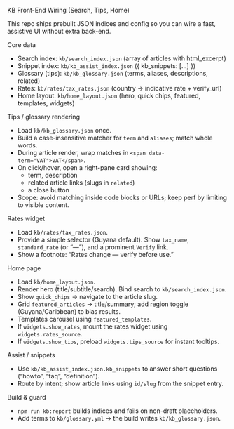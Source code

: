 KB Front-End Wiring (Search, Tips, Home)

This repo ships prebuilt JSON indices and config so you can wire a fast, assistive UI without extra back-end.

Core data
- Search index: `kb/search_index.json` (array of articles with html_excerpt)
- Snippet index: `kb/kb_assist_index.json` ({ kb_snippets: [...] })
- Glossary (tips): `kb/kb_glossary.json` (terms, aliases, descriptions, related)
- Rates: `kb/rates/tax_rates.json` (country → indicative rate + verify_url)
- Home layout: `kb/home_layout.json` (hero, quick chips, featured, templates, widgets)

Tips / glossary rendering
- Load `kb/kb_glossary.json` once.
- Build a case-insensitive matcher for `term` and `aliases`; match whole words.
- During article render, wrap matches in `<span data-term="VAT">VAT</span>`.
- On click/hover, open a right-pane card showing:
  - term, description
  - related article links (slugs in `related`)
  - a close button
- Scope: avoid matching inside code blocks or URLs; keep perf by limiting to visible content.

Rates widget
- Load `kb/rates/tax_rates.json`.
- Provide a simple selector (Guyana default). Show `tax_name`, `standard_rate` (or “—”), and a prominent `Verify` link.
- Show a footnote: “Rates change — verify before use.”

Home page
- Load `kb/home_layout.json`.
- Render hero (title/subtitle/search). Bind search to `kb/search_index.json`.
- Show `quick_chips` → navigate to the article slug.
- Grid `featured_articles` → title/summary; add region toggle (Guyana/Caribbean) to bias results.
- Templates carousel using `featured_templates`.
- If `widgets.show_rates`, mount the rates widget using `widgets.rates_source`.
- If `widgets.show_tips`, preload `widgets.tips_source` for instant tooltips.

Assist / snippets
- Use `kb/kb_assist_index.json.kb_snippets` to answer short questions (“howto”, “faq”, “definition”).
- Route by intent; show article links using `id/slug` from the snippet entry.

Build & guard
- `npm run kb:report` builds indices and fails on non-draft placeholders.
- Add terms to `kb/glossary.yml` → the build writes `kb/kb_glossary.json`.

